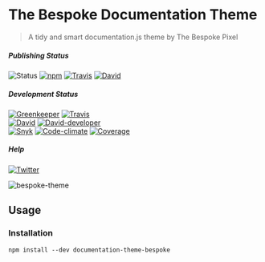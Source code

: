 # The Bespoke Documentation Theme

> A tidy and smart documentation.js theme by The Bespoke Pixel

##### Publishing Status

![Status](https://img.shields.io/badge/status-production-green) [![npm](https://img.shields.io/npm/v/documentation-theme-bespoke?logo=npm)](https://www.npmjs.com/package/documentation-theme-bespoke "npm") [![Travis](https://img.shields.io/travis/com/thebespokepixel/documentation-theme-bespoke/master?logo=travis)](https://travis-ci.com/thebespokepixel/documentation-theme-bespoke "Travis") [![David](https://david-dm.org/thebespokepixel/documentation-theme-bespoke/master/status.svg)](https://david-dm.org/thebespokepixel/documentation-theme-bespoke/master "David")   

##### Development Status

[![Greenkeeper](https://badges.greenkeeper.io/thebespokepixel/documentation-theme-bespoke.svg)](https://greenkeeper.io/ "Greenkeeper") [![Travis](https://img.shields.io/travis/com/thebespokepixel/documentation-theme-bespoke/develop?logo=travis)](https://travis-ci.com/thebespokepixel/documentation-theme-bespoke "Travis")  
 [![David](https://david-dm.org/thebespokepixel/documentation-theme-bespoke/develop/status.svg)](https://david-dm.org/thebespokepixel/documentation-theme-bespoke/develop "David") [![David-developer](https://david-dm.org/thebespokepixel/documentation-theme-bespoke/develop/dev-status.svg)](https://david-dm.org/thebespokepixel/documentation-theme-bespoke/develop?type=dev "David-developer")  
 [![Snyk](https://snyk.io/test/github/thebespokepixel/documentation-theme-bespoke/badge.svg)](https://snyk.io/test/github/thebespokepixel/documentation-theme-bespoke "Snyk") [![Code-climate](https://api.codeclimate.com/v1/badges/4ed3614ff0158165f61b/maintainability)](https://codeclimate.com/github/thebespokepixel/documentation-theme-bespoke/maintainability "Code-climate") [![Coverage](https://api.codeclimate.com/v1/badges/4ed3614ff0158165f61b/test_coverage)](https://codeclimate.com/github/thebespokepixel/documentation-theme-bespoke/test_coverage "Coverage")   

##### Help

[![Twitter](https://img.shields.io/twitter/follow/thebespokepixel?style=social)](https://twitter.com/thebespokepixel "Twitter")   

![bespoke-theme][screengrab]


## Usage

### Installation

```shell
npm install --dev documentation-theme-bespoke
```

[screengrab]: https://raw.githubusercontent.com/thebespokepixel/documentation-theme-bespoke/master/media/bespoke-theme.png
